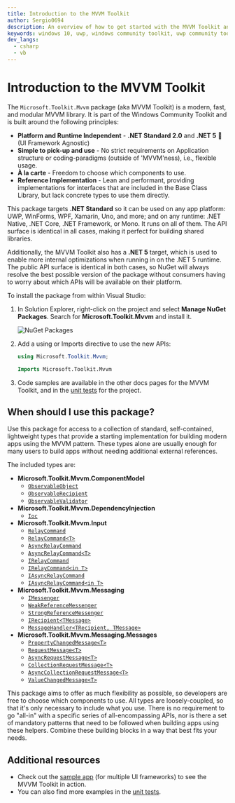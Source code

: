 ```yaml
---
title: Introduction to the MVVM Toolkit
author: Sergio0694
description: An overview of how to get started with the MVVM Toolkit and to the APIs it contains
keywords: windows 10, uwp, windows community toolkit, uwp community toolkit, uwp toolkit, get started, visual studio, MVVM, net core, net standard
dev_langs:
  - csharp
  - vb 
---
```


# Introduction to the MVVM Toolkit

The `Microsoft.Toolkit.Mvvm` package (aka MVVM Toolkit) is a modern, fast, and modular MVVM library. It is part of the Windows Community Toolkit and is built around the following principles:

- **Platform and Runtime Independent** - **.NET Standard 2.0** and **.NET 5** 🚀 (UI Framework Agnostic)
- **Simple to pick-up and use** - No strict requirements on Application structure or coding-paradigms (outside of 'MVVM'ness), i.e., flexible usage.
- **À la carte** - Freedom to choose which components to use.
- **Reference Implementation** - Lean and performant, providing implementations for interfaces that are included in the Base Class Library, but lack concrete types to use them directly.

This package targets **.NET Standard** so it can be used on any app platform: UWP, WinForms, WPF, Xamarin, Uno, and more; and on any runtime: .NET Native, .NET Core, .NET Framework, or Mono. It runs on all of them. The API surface is identical in all cases, making it perfect for building shared libraries.

Additionally, the MVVM Toolkit also has a **.NET 5** target, which is used to enable more internal optimizations when running in on the .NET 5 runtime. The public API surface is identical in both cases, so NuGet will always resolve the best possible version of the package without consumers having to worry about which APIs will be available on their platform.

To install the package from within Visual Studio:

1. In Solution Explorer, right-click on the project and select **Manage NuGet Packages**. Search for **Microsoft.Toolkit.Mvvm** and install it.

    ![NuGet Packages](../resources/images/ManageNugetPackages.png "Manage NuGet Packages Image")

2. Add a using or Imports directive to use the new APIs:

    ```c#
    using Microsoft.Toolkit.Mvvm;
    ```

    ```vb
    Imports Microsoft.Toolkit.Mvvm
    ```

3. Code samples are available in the other docs pages for the MVVM Toolkit, and in the [unit tests](https://github.com/windows-toolkit/WindowsCommunityToolkit/tree/rel/7.1.0/UnitTests/UnitTests.Shared/Mvvm) for the project.

## When should I use this package?

Use this package for access to a collection of standard, self-contained, lightweight types that provide a starting implementation for building modern apps using the MVVM pattern. These types alone are usually enough for many users to build apps without needing additional external references.

The included types are:

- **Microsoft.Toolkit.Mvvm.ComponentModel**
  - [`ObservableObject`](ObservableObject.md)
  - [`ObservableRecipient`](ObservableRecipient.md)
  - [`ObservableValidator`](ObservableValidator.md)
- **Microsoft.Toolkit.Mvvm.DependencyInjection**
  - [`Ioc`](Ioc.md)
- **Microsoft.Toolkit.Mvvm.Input**
  - [`RelayCommand`](RelayCommand.md)
  - [`RelayCommand<T>`](RelayCommand.md)
  - [`AsyncRelayCommand`](AsyncRelayCommand.md)
  - [`AsyncRelayCommand<T>`](AsyncRelayCommand.md)
  - [`IRelayCommand`](RelayCommand.md)
  - [`IRelayCommand<in T>`](RelayCommand.md)
  - [`IAsyncRelayCommand`](AsyncRelayCommand.md)
  - [`IAsyncRelayCommand<in T>`](AsyncRelayCommand.md)
- **Microsoft.Toolkit.Mvvm.Messaging**
  - [`IMessenger`](Messenger.md)
  - [`WeakReferenceMessenger`](Messenger.md)
  - [`StrongReferenceMessenger`](Messenger.md)
  - [`IRecipient<TMessage>`](Messenger.md)
  - [`MessageHandler<TRecipient, TMessage>`](Messenger.md)
- **Microsoft.Toolkit.Mvvm.Messaging.Messages**
  - [`PropertyChangedMessage<T>`](/dotnet/api/microsoft.toolkit.mvvm.Messaging.Messages.PropertyChangedMessage-1)
  - [`RequestMessage<T>`](/dotnet/api/microsoft.toolkit.mvvm.Messaging.Messages.RequestMessage-1)
  - [`AsyncRequestMessage<T>`](/dotnet/api/microsoft.toolkit.mvvm.Messaging.Messages.AsyncRequestMessage-1)
  - [`CollectionRequestMessage<T>`](/dotnet/api/microsoft.toolkit.mvvm.Messaging.Messages.CollectionRequestMessage-1)
  - [`AsyncCollectionRequestMessage<T>`](/dotnet/api/microsoft.toolkit.mvvm.Messaging.Messages.AsyncCollectionRequestMessage-1)
  - [`ValueChangedMessage<T>`](/dotnet/api/microsoft.toolkit.mvvm.Messaging.Messages.ValueChangedMessage-1)

This package aims to offer as much flexibility as possible, so developers are free to choose which components to use.  All types are loosely-coupled, so that it's only necessary to include what you use. There is no requirement to go "all-in" with a specific series of all-encompassing APIs, nor is there a set of mandatory patterns that need to be followed when building apps using these helpers. Combine these building blocks in a way that best fits your needs.

## Additional resources

- Check out the [sample app](https://github.com/windows-toolkit/MVVM-Samples) (for multiple UI frameworks) to see the MVVM Toolkit in action.
- You can also find more examples in the [unit tests](https://github.com/windows-toolkit/WindowsCommunityToolkit/blob/rel/7.1.0/UnitTests/UnitTests.Shared/Mvvm).
